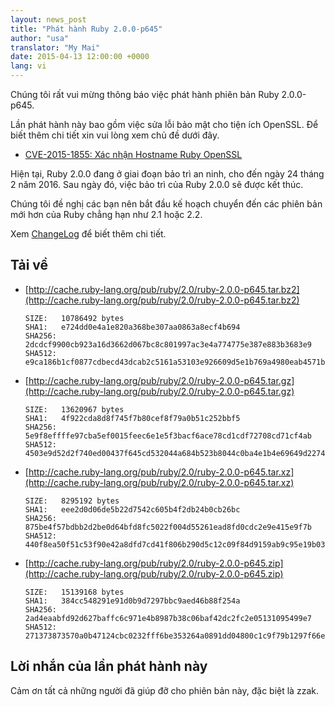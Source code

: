 ```yaml
---
layout: news_post
title: "Phát hành Ruby 2.0.0-p645"
author: "usa"
translator: "My Mai"
date: 2015-04-13 12:00:00 +0000
lang: vi
---
```


Chúng tôi rất vui mừng thông báo việc phát hành phiên bản Ruby 2.0.0-p645.

Lần phát hành này bao gồm việc sửa lỗi bảo mật cho tiện ích OpenSSL. Để biết thêm chi tiết xin vui lòng xem chủ đề dưới đây.

* [CVE-2015-1855: Xác nhận Hostname Ruby OpenSSL](https://www.ruby-lang.org/en/news/2015/04/13/ruby-openssl-hostname-matching-vulnerability/)

Hiện tại, Ruby 2.0.0 đang ở giai đoạn bảo trì an ninh, cho đến ngày 24 tháng 2 năm 2016.
Sau ngày đó, việc bảo trì của Ruby 2.0.0 sẽ được kết thúc.

Chúng tôi đề nghị các bạn nên bắt đầu kế hoạch chuyển đến các phiên bản mới hơn của Ruby chẳng hạn như 2.1 hoặc 2.2.

Xem [ChangeLog](http://svn.ruby-lang.org/repos/ruby/tags/v2_0_0_645/ChangeLog) để biết thêm chi tiết.

## Tải về

* [http://cache.ruby-lang.org/pub/ruby/2.0/ruby-2.0.0-p645.tar.bz2](http://cache.ruby-lang.org/pub/ruby/2.0/ruby-2.0.0-p645.tar.bz2)

      SIZE:   10786492 bytes
      SHA1:   e724dd0e4a1e820a368be307aa0863a8ecf4b694
      SHA256: 2dcdcf9900cb923a16d3662d067bc8c801997ac3e4a774775e387e883b3683e9
      SHA512: e9ca186b1cf0877cdbecd43dcab2c5161a53103e926609d5e1b769a4980eab4571bfd0951788b4fc92dfd9d10175b0f5f36ea2c7289e575a9db9b62c02f93185

* [http://cache.ruby-lang.org/pub/ruby/2.0/ruby-2.0.0-p645.tar.gz](http://cache.ruby-lang.org/pub/ruby/2.0/ruby-2.0.0-p645.tar.gz)

      SIZE:   13620967 bytes
      SHA1:   4f922cda8d8f745f7b80cef8f79a0b51c252bbf5
      SHA256: 5e9f8effffe97cba5ef0015feec6e1e5f3bacf6ace78cd1cdf72708cd71cf4ab
      SHA512: 4503e9d52d2f740ed00437f645cd532044a684b523b8044c0ba4e1b4e69649d2274d5b94fc8273acbbc19d3bb3f15375b93de5140d39f973f2fbb746500633b8

* [http://cache.ruby-lang.org/pub/ruby/2.0/ruby-2.0.0-p645.tar.xz](http://cache.ruby-lang.org/pub/ruby/2.0/ruby-2.0.0-p645.tar.xz)

      SIZE:   8295192 bytes
      SHA1:   eee2d0d06de5b22d7542c605b4f2db24b0cb26bc
      SHA256: 875be4f57bdbb2d2be0d64bfd8fc5022f004d55261ead8fd0cdc2e9e415e9f7b
      SHA512: 440f8ea50f51c53f90e42a8dfd7cd41f806b290d5c12c09f84d9159ab9c95e19b036cd8a5dc788844da501b9fcd1fa8ad8352ef7417998debc1b43a61a4ea4dc

* [http://cache.ruby-lang.org/pub/ruby/2.0/ruby-2.0.0-p645.zip](http://cache.ruby-lang.org/pub/ruby/2.0/ruby-2.0.0-p645.zip)

      SIZE:   15139168 bytes
      SHA1:   384cc548291e91d0b9d7297bbc9aed46b88f254a
      SHA256: 2ad4eaabfd92d627baffc6c971e4b8987b38c06baf42dc2fc2e05131095499e7
      SHA512: 271373873570a0b47124cbc0232fff6be353264a0891dd04800c1c9f79b1297f66e0d4e817f474432b20cbf055c8f421548a11a6ec19b68dad16cc78f1ba9876

## Lời nhắn của lần phát hành này

Cảm ơn tất cả những người đã giúp đỡ cho phiên bản này, đặc biệt là zzak.
